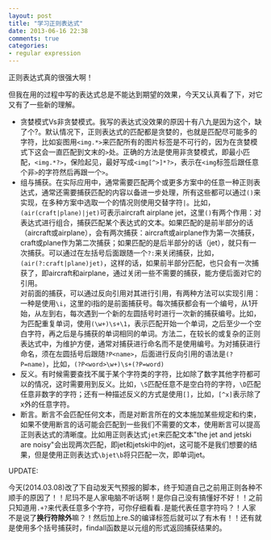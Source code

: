 ```yaml
---
layout: post
title: "学习正则表达式"
date: 2013-06-16 22:38
comments: true
categories: 
- regular expression
---
```


正则表达式真的很强大啊！

但我在用的过程中写的表达式总是不能达到期望的效果，今天又认真看了下，对它又有了一些新的理解。

- 贪婪模式Vs非贪婪模式。我写的表达式没效果的原因十有八九是因为这个，缺了个?。默认情况下，正则表达式的匹配都是贪婪的，也就是匹配尽可能多的字符，比如妄图用`<img.*>`来匹配所有的图片标签是不可行的，因为在贪婪模式下这会一直匹配到文末的`>`处。正确的方法是使用非贪婪模式，即最小匹配，`<img.*?>`，保险起见，最好写成`<img[^>]*?>`，表示在`<img`标签后跟任意个非`>`的字符然后再跟一个`>`。
- 组与捕获。在实际应用中，通常需要匹配两个或更多方案中的任意一种正则表达式，通常还需要捕获匹配的内容以备进一步处理，所有这些都可以通过`()`来实现，在多种方案中选取一个的情况则使用交替字符`|`。比如，`(air(craft|plane)|jet)`可表示aircraft airplane jet，这里`()`有两个作用：对表达式进行组合，捕获匹配某个表达式的文本。如果匹配的是前半部分的话（aircraft或airplane），会有两次捕获：aircraft或airplane作为第一次捕获，craft或plane作为第二次捕获；如果匹配的是后半部分的话（jet），就只有一次捕获。可以通过在左括号后面跟随一个`?:`来关闭捕获，比如，`(air(?:craft|plane)jet)`，这样的话，如果前半部分匹配，也只会有一次捕获了，即aircraft和airplane，通过关闭一些不需要的捕获，能方便后面对它的引用。   
对前面的捕获，可以通过反向引用对其进行引用，有两种方法可以实现引用：一种是使用`\i`，这里的i指的是前面捕获号。每次捕获都会有一个编号，从1开始，从左到右，每次遇到一个新的左圆括号时进行一次新的捕获编号。比如，为匹配重复单词，使用`(\w+)\s+\1`，表示匹配开始一个单词，之后至少一个空白字符，再之后是与捕获的单词相同的单词。方法二，在较长的或复杂的正则表达式中，为维护方便，通常对捕获进行命名而不是使用编号。为对捕获进行命名，须在左圆括号后跟随`?P<name>`，后面进行反向引用的语法是`(?P=name)`，比如，`(?P<word>\w+)\s+(?P=word)`
- 反义。有时候需要查找不属于某个字符类的字符，比如除了数字其他字符都可以的情况，这时需要用到反义。比如，`\S`匹配任意不是空白符的字符，`\D`匹配任意非数字的字符；还有一种描述反义的方式是使用`[]`，比如，`[^x]`表示除了x外的任意字符。
- 断言。断言不会匹配任何文本，而是对断言所在的文本施加某些规定和约束，如果不使用断言的话可能会匹配到一些我们不需要的文本，使用断言可以提高正则表达式的清晰度。比如用正则表达式`jet`来匹配文本"the jet and jetski are noisy"会出现两次匹配，即jet和jetski中的jet，这可能不是我们想要的结果，但是使用正则表达式`\bjet\b`将只匹配一次，即单词jet。

UPDATE:

今天(2014.03.08)改了下自动发天气预报的脚本，终于知道自己之前用正则各种不顺手的原因了！！尼玛不是人家电脑不听话啊！是你自己没有搞懂好不好！！之前只知道用`.+?`来代表任意多个字符，可你仔细看看`.`是能代表任意字符吗？！人家不是说了**换行符除外**嘛？！然后加上re.S的编译标签后就可以了有木有！！还有就是使用多个括号捕获时，findall函数是以元组的形式返回捕获结果的。
